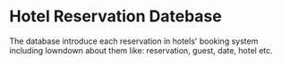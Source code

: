 # Hotel Reservation Datebase

The database introduce each reservation in hotels' booking system including lowndown about them like: reservation, guest, date, hotel etc.
